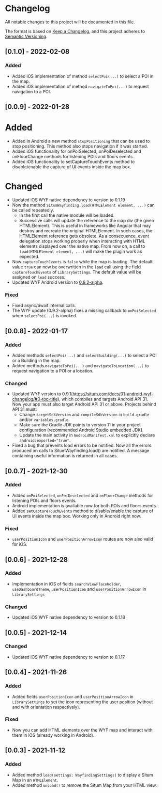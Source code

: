 # Changelog
All notable changes to this project will be documented in this file.

The format is based on [Keep a Changelog](https://keepachangelog.com/en/1.0.0/),
and this project adheres to [Semantic Versioning](https://semver.org/spec/v2.0.0.html).

## [0.1.0] - 2022-02-08

### Added

* Added iOS implementation of method `selectPoi(...)` to select a POI in the map.
* Added iOS implementation of method `navigateToPoi(...)` to request navigation to a POI.

## [0.0.9] - 2022-01-28

# Added
* Added in Android a new method `stopPositioning` that can be used to stop positioning. This method also stops navigation if it was started.
* Added iOS functionality for onPoiSelected, onPoiDeselected and onFloorChange methods for listening POIs and floors events.
* Added iOS functionality to setCaptureTouchEvents method to disable/enable the capture of UI events inside the map box.

# Changed
* Updated iOS WYF native dependency to version to 0.1.19
* Now the method `SitumWayfinding.load(HTMLElement element, ...)` can be called repeatedly.
    * In the first call the native module will be loaded.
    * Successive calls will update the reference to the map div (the given HTMLElement). This is useful in frameworks like Angular that may destroy and recreate the original HTMLElement. In such cases, the HTMLElement reference gets obsolete. As a consecuence, event delegation stops working properly when interacting with HTML elements displayed over the native map. From now on, a call to `load(HTMLElement element, ...)` will make the plugin work as expected.
* Now `captureTouchEvents` is `false` while the map is loading. The default value `true` can now be overwritten in the `load` call using the field `captureTouchEvents` of `LibrarySettings`. The default value will be assigned on `load` success.
* Updated WYF Android version to [0.9.2-alpha](https://situm.com/docs/01-android-wyf-changelog/).

### Fixed
* Fixed async/await internal calls.
* The WYF update (0.9.2-alpha) fixes a missing callback to `onPoiSelected` when `selectPoi(...)` is invoked.

## [0.0.8] - 2022-01-17

### Added

* Added methods `selectPoi(...)` and `selectBuilding(...)` to select a POI or a Building in the map.
* Added methods `navigateToPoi(...)` and `navigateToLocation(...)` to request navigation to a POI or a location.

### Changed

* Updated WYF version to 0.9.1(https://situm.com/docs/01-android-wyf-changelog/#0-toc-title), which compiles and targets Android API 31. Now your app must also target Android API 31 or above. Projects behind API 31 must:
  * Change `targetSdkVersion` and `compileSdkVersion` in `build.gradle` and/or `variables.gradle`.
  * Make sure the Gradle JDK points to version 11 in your project configuration (recommended Android Studio embedded JDK).
  * Update the main activity in `AndroidManifest.xml` to explicitly declare `android:exported="true"`.
* Fixed a bug that prevents load errors to be notified. Now all the errors produced on calls to SitumWayfinding.load() are notified. A message containing useful information is returned in all cases.

## [0.0.7] - 2021-12-30

### Added

* Added `onPoiSelected`, `onPoiDeselected` and `onFloorChange` methods for listening POIs and floors events.
* Android implementation is available now for both POIs and floors events.
* Added `setCaptureTouchEvents` method to disable/enable the capture of UI events inside the map box. Working only in Android right now.

### Fixed
* `userPositionIcon` and `userPositionArrowIcon` routes are now also valid for iOS.

## [0.0.6] - 2021-12-28

### Added 
* Implementation in iOS of fields `searchViewPlaceholder`, `useDashboardTheme`, `userPositionIcon` and `userPositionArrowIcon` in `LibrarySettings`

### Changed
* Updated iOS WYF native dependency to version to 0.1.18

## [0.0.5] - 2021-12-14

### Changed
* Updated iOS WYF native dependency to version to 0.1.17

## [0.0.4] - 2021-11-26

### Added

* Added fields `userPositionIcon` and `userPositionArrowIcon` in `LibrarySettings` to set the icon representing the user position (without and with orientation respectively).

### Fixed

* Now you can add HTML elements over the WYF map and interact with them in iOS (already working in Android).


## [0.0.3] - 2021-11-12

### Added

* Added method `load(settings: WayfindingSettings)` to display a Situm Map in an `HTMLElement`.
* Added method `unload()` to remove the Situm Map from your HTML view.
